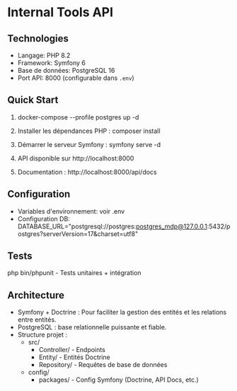 # Internal Tools API

## Technologies
- Langage: PHP 8.2
- Framework: Symfony 6
- Base de données: PostgreSQL 16
- Port API: 8000 (configurable dans `.env`)

## Quick Start

1. docker-compose --profile postgres up -d

2. Installer les dépendances PHP :
   composer install
3. Démarrer le serveur Symfony :
   symfony serve -d
4. API disponible sur http://localhost:8000
5. Documentation : http://localhost:8000/api/docs

## Configuration
- Variables d'environnement: voir .env
- Configuration DB: DATABASE_URL="postgresql://postgres:postgres_mdp@127.0.0.1:5432/postgres?serverVersion=17&charset=utf8"

## Tests
php bin/phpunit - Tests unitaires + intégration

## Architecture
- Symfony + Doctrine : Pour faciliter la gestion des entités et les relations entre entités.
- PostgreSQL : base relationnelle puissante et fiable.
- Structure projet :
  - src/
    - Controller/   - Endpoints
    - Entity/       - Entités Doctrine
    - Repository/   - Requêtes de base de données
  - config/
    - packages/     - Config Symfony (Doctrine, API Docs, etc.)




